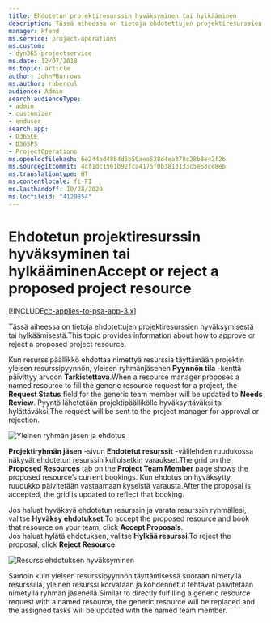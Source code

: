 ```yaml
---
title: Ehdotetun projektiresurssin hyväksyminen tai hylkääminen
description: Tässä aiheessa on tietoja ehdotettujen projektiresurssien hyväksymisestä tai hylkäämisestä.
manager: kfend
ms.service: project-operations
ms.custom:
- dyn365-projectservice
ms.date: 12/07/2018
ms.topic: article
author: JohnPBurrows
ms.author: ruhercul
audience: Admin
search.audienceType:
- admin
- customizer
- enduser
search.app:
- D365CE
- D365PS
- ProjectOperations
ms.openlocfilehash: 6e244ad48b4d6b50aea528d4ea378c28b8e42f2b
ms.sourcegitcommit: 4cf1dc1561b92fca4175f0b3813133c5e63ce8e6
ms.translationtype: HT
ms.contentlocale: fi-FI
ms.lasthandoff: 10/28/2020
ms.locfileid: "4129854"
---
```

# <a name="accept-or-reject-a-proposed-project-resource"></a><span data-ttu-id="34937-103">Ehdotetun projektiresurssin hyväksyminen tai hylkääminen</span><span class="sxs-lookup"><span data-stu-id="34937-103">Accept or reject a proposed project resource</span></span>

[!INCLUDE[cc-applies-to-psa-app-3.x](../includes/cc-applies-to-psa-app-3x.md)]

<span data-ttu-id="34937-104">Tässä aiheessa on tietoja ehdotettujen projektiresurssien hyväksymisestä tai hylkäämisestä.</span><span class="sxs-lookup"><span data-stu-id="34937-104">This topic provides information about how to approve or reject a proposed project resource.</span></span>

<span data-ttu-id="34937-105">Kun resurssipäällikkö ehdottaa nimettyä resurssia täyttämään projektin yleisen resurssipyynnön, yleisen ryhmänjäsenen **Pyynnön tila** -kenttä päivittyy arvoon **Tarkistettava**.</span><span class="sxs-lookup"><span data-stu-id="34937-105">When a resource manager proposes a named resource to fill the generic resource request for a project, the **Request Status** field for the generic team member will be updated to **Needs Review**.</span></span> <span data-ttu-id="34937-106">Pyyntö lähetetään projektipäällikölle hyväksyttäväksi tai hylättäväksi.</span><span class="sxs-lookup"><span data-stu-id="34937-106">The request will be sent to the project manager for approval or rejection.</span></span>

![Yleinen ryhmän jäsen ja ehdotus](media/RM-how-to-19.png)

<span data-ttu-id="34937-108">**Projektiryhmän jäsen** -sivun **Ehdotetut resurssit** -välilehden ruudukossa näkyvät ehdotetun resurssin kulloisetkin varaukset.</span><span class="sxs-lookup"><span data-stu-id="34937-108">The grid on the **Proposed Resources** tab on the **Project Team Member** page shows the proposed resource’s current bookings.</span></span> <span data-ttu-id="34937-109">Kun ehdotus on hyväksytty, ruudukko päivitetään vastaamaan kyseistä varausta.</span><span class="sxs-lookup"><span data-stu-id="34937-109">After the proposal is accepted, the grid is updated to reflect that booking.</span></span> 

<span data-ttu-id="34937-110">Jos haluat hyväksyä ehdotetun resurssin ja varata resurssin ryhmällesi, valitse **Hyväksy ehdotukset**.</span><span class="sxs-lookup"><span data-stu-id="34937-110">To accept the proposed resource and book that resource on your team, click **Accept Proposals**.</span></span>  
<span data-ttu-id="34937-111">Jos haluat hylätä ehdotuksen, valitse **Hylkää resurssi**.</span><span class="sxs-lookup"><span data-stu-id="34937-111">To reject the proposal, click **Reject Resource**.</span></span>

![Resurssiehdotuksen hyväksyminen](media/RM-how-to-20.png) 

<span data-ttu-id="34937-113">Samoin kuin yleisen resurssipyynnön täyttämisessä suoraan nimetyllä resurssilla, yleinen resurssi korvataan ja kohdennetut tehtävät päivitetään nimetyllä ryhmän jäsenellä.</span><span class="sxs-lookup"><span data-stu-id="34937-113">Similar to directly fulfilling a generic resource request with a named resource, the generic resource will be replaced and the assigned tasks will be updated with the named team member.</span></span>
